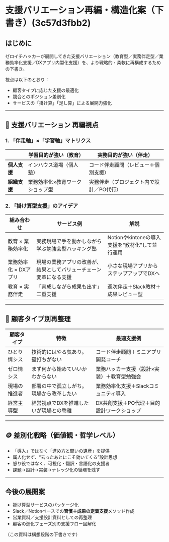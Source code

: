 # 支援バリエーション再編・構造化案（下書き）(3c57d3fbb2)

## はじめに
ゼロイチハッカーが展開してきた支援バリエーション（教育型／実務伴走型／業務効率化支援／DXアプリ内製化支援）を、より戦略的・柔軟に再構成するための下書き。

視点は以下のとおり：
- 顧客タイプに応じた支援の最適化
- 競合とのポジション差別化
- サービスの「掛け算」「足し算」による展開力強化

---

## 🔄 支援バリエーション 再編視点

### 1. 「伴走軸」×「学習軸」マトリクス
|               | **学習目的が強い（教育）** | **実務目的が強い（伴走）** |
|---------------|--------------------------|-----------------------------|
| **個人支援**   | インハウス道場（個人塾）         | コード伴走顧問（レビュー＋個別支援）         |
| **組織支援**   | 業務効率化×教育ワークショップ型  | 実務伴走（プロジェクト内で設計／PO代行）     |

### 2. 「掛け算型支援」のアイデア
| 組み合わせ | サービス例 | 解説 |
|------------|-------------|------|
| 教育 × 業務効率化 | 実務現場で手を動かしながら学ぶ勉強会型ハッキング塾 | Notionやkintoneの導入支援を“教材化”して並行運用 |
| 業務効率化 × DXアプリ | 現場の業務アプリの改善が、結果としてバリューチェーン変革になる支援 | 小さな現場アプリからステップアップでDXへ |
| 教育 × 実務伴走 | 「育成しながら成果も出す」二重支援 | 週次伴走＋Slack教材＋成果レビュー型 |

---

## 👤 顧客タイプ別再整理

| 顧客タイプ | 特徴 | 最適支援例 |
|-------------|------|-------------|
| ひとり情シス | 技術的にはやる気あり。壁打ちがない | コード伴走顧問＋ミニアプリ開発コーチ |
| ゼロ情シス | まず何から始めていいかわからない | 業務ハッカー支援（設計×実装）＋教育型勉強会 |
| 現場の推進者 | 部署の中で孤立しがち。現場から改革したい | 業務効率化支援＋Slackコミュニティ導入 |
| 経営主導型 | 経営視点でDXを推進したいが現場との乖離 | DX共創支援＋PO代理＋目的設計ワークショップ |

---

## 🪙 差別化戦略（価値観・哲学レベル）
- 「導入」ではなく「進め方と問いの遺産」を提供
- 属人化せず、“去ったあとにこそ効いてくる”設計思想
- 怒り役ではなく、可視化・翻訳・言語化の支援者
- 課題→設計→実装→ナレッジ化の循環を残す

---

## 今後の展開案
- 掛け算型サービスのパッケージ化
- Slack／Notionベースでの**習慣＋成果の定着支援**メソッド作成
- 営業資料／支援設計資料としての再整理
- 顧客の進化フェーズ別の支援フロー図解化

（この資料は構想段階の下書きです）


